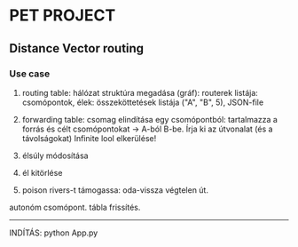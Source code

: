 # PET PROJECT

## Distance Vector routing

### Use case

1. routing table: hálózat struktúra megadása (gráf): routerek listája: csomópontok, élek: összeköttetések listája ("A", "B", 5), JSON-file

2. forwarding table: csomag elindítása egy csomópontból: tartalmazza a forrás és célt csomópontokat -> A-ból B-be. Írja ki az útvonalat (és a távolságokat) Infinite lool elkerülése!
3. élsúly módosítása
4. él kitörlése
5. poison rivers-t támogassa: oda-vissza végtelen út.

autonóm csomópont.
tábla frissítés.

-------------------

INDÍTÁS: python App.py
